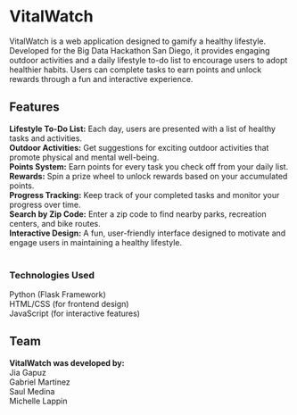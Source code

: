 # VitalWatch
VitalWatch is a web application designed to gamify a healthy lifestyle. Developed for the Big Data Hackathon San Diego, it provides engaging outdoor activities and a daily lifestyle to-do list to encourage users to adopt healthier habits. Users can complete tasks to earn points and unlock rewards through a fun and interactive experience.

## Features
**Lifestyle To-Do List:** Each day, users are presented with a list of healthy tasks and activities. <br>
**Outdoor Activities:** Get suggestions for exciting outdoor activities that promote physical and mental well-being.<br>
**Points System:** Earn points for every task you check off from your daily list.<br>
**Rewards:** Spin a prize wheel to unlock rewards based on your accumulated points.<br>
**Progress Tracking:** Keep track of your completed tasks and monitor your progress over time.<br>
**Search by Zip Code:** Enter a zip code to find nearby parks, recreation centers, and bike routes.<br>
**Interactive Design:** A fun, user-friendly interface designed to motivate and engage users in maintaining a healthy lifestyle.<br><br>

### Technologies Used
Python (Flask Framework)<br>
HTML/CSS (for frontend design)<br>
JavaScript (for interactive features)<br>

## Team
**VitalWatch was developed by:**<br>
Jia Gapuz<br>
Gabriel Martinez<br>
Saul Medina<br>
Michelle Lappin<br>
